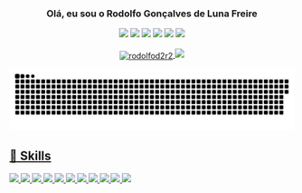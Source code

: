 
<!--
**rodolfod2r2/rodolfod2r2** is a ✨ _special_ ✨ repository because its `README.md` (this file) appears on your GitHub profile.

Here are some ideas to get you started:

- 🔭 I’m currently working on ...
- 🌱 I’m currently learning ...
- 👯 I’m looking to collaborate on ...
- 🤔 I’m looking for help with ...
- 💬 Ask me about ...
- 📫 How to reach me: ...
- 😄 Pronouns: ...
- ⚡ Fun fact: ...
-->


<div align="center">
  
  ### Olá, eu sou o Rodolfo Gonçalves de Luna Freire
  


</div>

<div align="center">
  
<img height="24px" src="https://img.shields.io/badge/-LinkedIn-%230077B5?style=for-the-badge&logo=linkedin&logoColor=white" />
<img height="24px" src="https://img.shields.io/badge/YouTube-FF0000?style=for-the-badge&logo=youtube&logoColor=white" />
<img height="24px" src="https://img.shields.io/badge/-Instagram-%23E4405F?style=for-the-badge&logo=instagram&logoColor=white" />
<img height="24px" src="https://img.shields.io/badge/Twitch-9146FF?style=for-the-badge&logo=twitch&logoColor=white" />
<img height="24px" src="https://img.shields.io/badge/Discord-7289DA?style=for-the-badge&logo=discord&logoColor=white" />
<img height="24px" src="https://img.shields.io/badge/-Gmail-%23333?style=for-the-badge&logo=gmail&logoColor=white" />

</div>

<br />

<div align="center">
  <a href="https://github.com/rodolfod2r2">
    <img align="center" src="https://github-readme-stats.vercel.app/api?username=rodolfod2r2&include_all_commits=true&count_private=true&show_icons=true&line_height=20&title_color=2B5BBD&icon_color=1124BB&text_color=A1A1A1&bg_color=0,000000,130F40" alt="rodolfod2r2"/>
  
  <img height="190em" src="https://github-readme-stats.vercel.app/api/top-langs/?username=rodolfod2r2&layout=compact&langs_count=7&theme=default" />
</div>
  
<div align="center">
  
![Snake animation](https://github.com/rodolfod2r2/rodolfod2r2/blob/output/github-contribution-grid-snake.svg)
  
</div>
  
## 🚀 Skills
  
  <img height="24px" src="https://img.shields.io/badge/Java-0077B5?style=for-the-badge&logo=java&logoColor=white" />  <img height="24px" src="https://img.shields.io/badge/Spring_Boot-6DB33F?style=for-the-badge&logo=spring&logoColor=white" />   <img height="24px" src="https://img.shields.io/badge/PHP-777BB4?style=for-the-badge&logo=php&logoColor=white" /> <img height="24px" src="https://img.shields.io/badge/Python-3776AB?style=for-the-badge&logo=python&logoColor=white" /> <img height="24px" src="https://img.shields.io/badge/React-20232A?style=for-the-badge&logo=react&logoColor=61DAFB" /> <img height="24px" src="https://img.shields.io/badge/React_Native-20232A?style=for-the-badge&logo=react&logoColor=61DAFB" /> <img height="24px" src="https://img.shields.io/badge/Bootstrap-563D7C?style=for-the-badge&logo=bootstrap&logoColor=white" /> <img height="24px" src="https://img.shields.io/badge/Angular-DD0031?style=for-the-badge&logo=angular&logoColor=white" />
  <img height="24px" src="https://img.shields.io/badge/AngularJS-E23237?style=for-the-badge&logo=angularjs&logoColor=white" /> <img height="24px" src="https://img.shields.io/badge/Gatsby-663399?style=for-the-badge&logo=gatsby&logoColor=white" />
  <img height="24px" src="https://img.shields.io/badge/Vue.js-35495E?style=for-the-badge&logo=vue.js&logoColor=4FC08D" /> 
